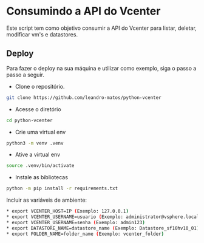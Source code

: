 # Consumindo a API do Vcenter

Este script tem como objetivo consumir a API do Vcenter para listar, deletar, modificar vm's e datastores.

## Deploy

Para fazer o deploy na sua máquina e utilizar como exemplo, siga o passo a passo a seguir.

- Clone o repositório.

```bash
git clone https://github.com/leandro-matos/python-vcenter
```

- Acesse o diretório

```bash
cd python-vcenter
```

- Crie uma virtual env

```bash
python3 -m venv .venv
```

- Ative a virtual env

```bash
source .venv/bin/activate
```

- Instale as bibliotecas

```bash
python -m pip install -r requirements.txt
```

Incluir as variáveis de ambiente:

```bash
* export VCENTER_HOST=IP (Exemplo: 127.0.0.1)
* export VCENTER_USERNAME=usuario (Exemplo: administrator@vsphere.local)
* export VCENTER_USERNAME=senha (Exemplo: admin123)
* export DATASTORE_NAME=datastore_name (Exemplo: Datastore_sf10hv10_01)
* export FOLDER_NAME=folder_name (Exemplo: vcenter_folder)
```

